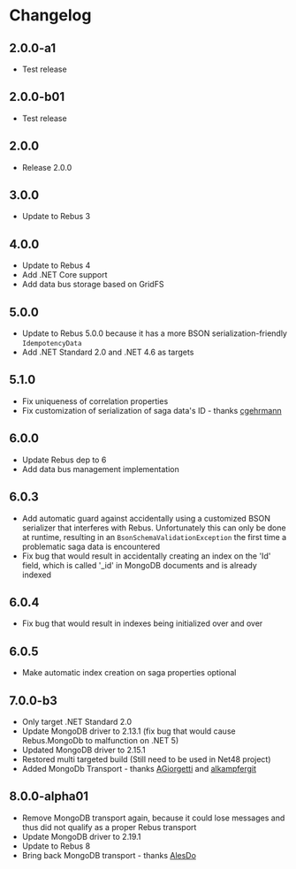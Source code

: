 # Changelog

## 2.0.0-a1
* Test release

## 2.0.0-b01
* Test release

## 2.0.0
* Release 2.0.0

## 3.0.0
* Update to Rebus 3

## 4.0.0
* Update to Rebus 4
* Add .NET Core support
* Add data bus storage based on GridFS

## 5.0.0
* Update to Rebus 5.0.0 because it has a more BSON serialization-friendly `IdempotencyData`
* Add .NET Standard 2.0 and .NET 4.6 as targets

## 5.1.0
* Fix uniqueness of correlation properties
* Fix customization of serialization of saga data's ID - thanks [cgehrmann]

## 6.0.0
* Update Rebus dep to 6
* Add data bus management implementation

## 6.0.3
* Add automatic guard against accidentally using a customized BSON serializer that interferes with Rebus. Unfortunately this can only be done at runtime, resulting in an `BsonSchemaValidationException` the first time a problematic saga data is encountered
* Fix bug that would result in accidentally creating an index on the 'Id' field, which is called '_id' in MongoDB documents and is already indexed

## 6.0.4
* Fix bug that would result in indexes being initialized over and over

## 6.0.5
* Make automatic index creation on saga properties optional

## 7.0.0-b3
* Only target .NET Standard 2.0
* Update MongoDB driver to 2.13.1 (fix bug that would cause Rebus.MongoDb to malfunction on .NET 5)
* Updated MongoDB driver to 2.15.1 
* Restored multi targeted build (Still need to be used in Net48 project)
* Added MongoDb Transport - thanks [AGiorgetti] and [alkampfergit]

## 8.0.0-alpha01
* Remove MongoDB transport again, because it could lose messages and thus did not qualify as a proper Rebus transport
* Update MongoDB driver to 2.19.1
* Update to Rebus 8
* Bring back MongoDB transport - thanks [AlesDo]


[AGiorgetti]: https://github.com/AGiorgetti
[AlesDo]: https://github.com/AlesDo
[alkampfergit]: https://github.com/alkampfergit
[cgehrmann]: https://github.com/cgehrmann
